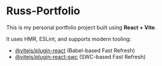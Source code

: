 # Russ-Portfolio

This is my personal portfolio project built using **React + Vite**.

It uses HMR, ESLint, and supports modern tooling:

- [@vitejs/plugin-react](https://github.com/vitejs/vite-plugin-react/blob/main/packages/plugin-react/README.md) (Babel-based Fast Refresh)
- [@vitejs/plugin-react-swc](https://github.com/vitejs/vite-plugin-react-swc) (SWC-based Fast Refresh)
